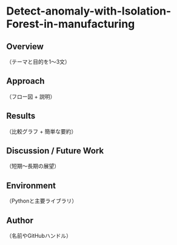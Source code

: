 # Detect-anomaly-with-Isolation-Forest-in-manufacturing

## Overview
（テーマと目的を1〜3文）

## Approach
（フロー図 + 説明）

## Results
（比較グラフ + 簡単な要約）

## Discussion / Future Work
（短期〜長期の展望）

## Environment
（Pythonと主要ライブラリ）

## Author
（名前やGitHubハンドル）
